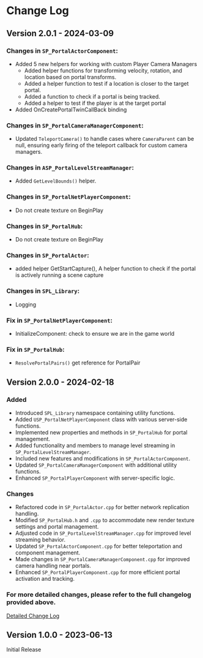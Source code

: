 # Change Log

## Version 2.0.1 - 2024-03-09  
  
### Changes in `SP_PortalActorComponent`:  
- Added 5 new helpers for working with custom Player Camera Managers  
  - Added helper functions for transforming velocity, rotation, and location based on portal transforms.  
  - Added a helper function to test if a location is closer to the target portal.  
  - Added a function to check if a portal is being tracked.  
  - Added a helper to test if the player is at the target portal  
- Added OnCreatePortalTwinCallBack binding  
  
### Changes in `SP_PortalCameraManagerComponent`:  
- Updated `TeleportCamera()` to handle cases where `CameraParent` can be null, ensuring early firing of the teleport callback for custom camera managers.  
  
### Changes in `ASP_PortalLevelStreamManager`:  
- Added `GetLevelBounds()` helper.  
  
### Changes in `SP_PortalNetPlayerComponent`:  
- Do not create texture on BeginPlay  
  
### Changes in `SP_PortalHub`:  
- Do not create texture on BeginPlay  
  
### Changes in `SP_PortalActor`:  
- added helper GetStartCapture(), A helper function to check if the portal is actively running a scene capture  
  
### Changes in `SPL_Library`:  
- Logging  
  
### Fix in `SP_PortalNetPlayerComponent`:  
- InitializeComponent: check to ensure we are in the game world  
  
### Fix in `SP_PortalHub`:  
- `ResolvePortalPairs()` get reference for PortalPair  
  
## Version 2.0.0 - 2024-02-18

### Added
- Introduced `SPL_Library` namespace containing utility functions.
- Added `USP_PortalNetPlayerComponent` class with various server-side functions.
- Implemented new properties and methods in `SP_PortalHub` for portal management.
- Added functionality and members to manage level streaming in `SP_PortalLevelStreamManager`.
- Included new features and modifications in `SP_PortalActorComponent`.
- Updated `SP_PortalCameraManagerComponent` with additional utility functions.
- Enhanced `SP_PortalPlayerComponent` with server-specific logic.

### Changes
- Refactored code in `SP_PortalActor.cpp` for better network replication handling.
- Modified `SP_PortalHub.h` and `.cpp` to accommodate new render texture settings and portal management.
- Adjusted code in `SP_PortalLevelStreamManager.cpp` for improved level streaming behavior.
- Updated `SP_PortalActorComponent.cpp` for better teleportation and component management.
- Made changes in `SP_PortalCameraManagerComponent.cpp` for improved camera handling near portals.
- Enhanced `SP_PortalPlayerComponent.cpp` for more efficient portal activation and tracking.

### For more detailed changes, please refer to the full changelog provided above.
[Detailed Change Log](ChangeLogDetailed.md)

## Version 1.0.0 - 2023-06-13

Initial Release
